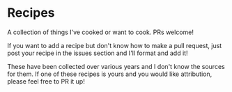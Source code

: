 # Recipes

A collection of things I've cooked or want to cook. PRs welcome!

If you want to add a recipe but don't know how to make a pull request, just post your recipe in the issues section and I'll format and add it!

These have been collected over various years and I don't know the sources for them. If one of these recipes is yours and you would like attribution, please feel free to PR it up!
